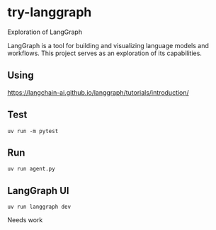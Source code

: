 # try-langgraph
Exploration of LangGraph

LangGraph is a tool for building and visualizing language models and workflows. This project serves as an exploration of its capabilities.

## Using

<https://langchain-ai.github.io/langgraph/tutorials/introduction/>

## Test

`uv run -m pytest`

## Run

`uv run agent.py`

## LangGraph UI

`uv run langgraph dev`

Needs work